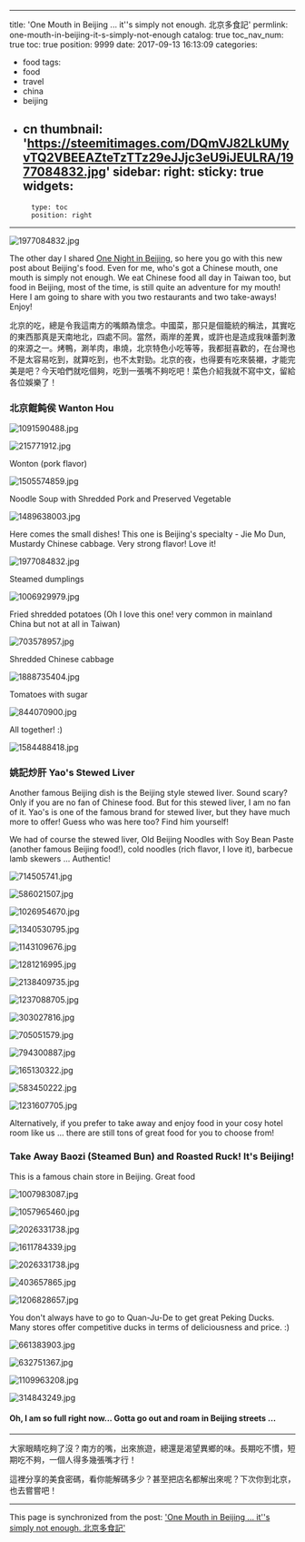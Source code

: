 
---
title: 'One Mouth in Beijing ... it''s simply not enough. 北京多食記'
permlink: one-mouth-in-beijing-it-s-simply-not-enough
catalog: true
toc_nav_num: true
toc: true
position: 9999
date: 2017-09-13 16:13:09
categories:
- food
tags:
- food
- travel
- china
- beijing
- cn
thumbnail: 'https://steemitimages.com/DQmVJ82LkUMyvTQ2VBEEAZteTzTTz29eJJjc3eU9iJEULRA/1977084832.jpg'
sidebar:
    right:
        sticky: true
widgets:
    -
        type: toc
        position: right
---


![1977084832.jpg](https://steemitimages.com/DQmVJ82LkUMyvTQ2VBEEAZteTzTTz29eJJjc3eU9iJEULRA/1977084832.jpg)

The other day I shared [One Night in Beijing](https://steemit.com/photography/@deanliu/one-night-in-beijing), so here you go with this new post about Beijing's food. Even for me, who's got a Chinese mouth, one mouth is simply not enough. We eat Chinese food all day in Taiwan too, but food in Beijing, most of the time, is still quite an adventure for my mouth! Here I am going to share with you two restaurants and two take-aways! Enjoy!

北京的吃，總是令我這南方的嘴頗為懷念。中國菜，那只是個籠統的稱法，其實吃的東西那真是天南地北，四處不同。當然，兩岸的差異，或許也是造成我味蕾刺激的來源之一。烤鴨，涮羊肉，串燒，北京特色小吃等等，我都挺喜歡的，在台灣也不是太容易吃到，就算吃到，也不太對勁。北京的夜，也得要有吃來裝襯，才能完美是吧？今天咱們就吃個夠，吃到一張嘴不夠吃吧！菜色介紹我就不寫中文，留給各位娛樂了！

### 北京餛飩侯 Wanton Hou

![1091590488.jpg](https://steemitimages.com/DQmZVFeDuHpznc6BGzfdozEaBHigjjquq9mGpMpEjHhdG6Z/1091590488.jpg)

![215771912.jpg](https://steemitimages.com/DQmbcznjikjWVAC4oAb5sHDw4DDGdGW2hLNtE3QHyBdgxdk/215771912.jpg)

Wonton (pork flavor)

![1505574859.jpg](https://steemitimages.com/DQmeUJJtdJuvtrxtFyG1zSfRooTcNWaXy9VQSvfnKBdKAud/1505574859.jpg)

Noodle Soup with Shredded Pork and Preserved Vegetable

![1489638003.jpg](https://steemitimages.com/DQmepvgriNQzZeHSLSkhpovCJHVoQFtBKqACXvJxfEC9mXz/1489638003.jpg)

Here comes the small dishes! This one is Beijing's specialty - Jie Mo Dun, Mustardy Chinese cabbage. Very strong flavor! Love it!

![1977084832.jpg](https://steemitimages.com/DQmVJ82LkUMyvTQ2VBEEAZteTzTTz29eJJjc3eU9iJEULRA/1977084832.jpg)

Steamed dumplings

![1006929979.jpg](https://steemitimages.com/DQmZdRS4WMXqHFPpixnaAn72KpaV9HsKTvAme4xkEsNsQmW/1006929979.jpg)

Fried shredded potatoes (Oh I love this one! very common in mainland China but not at all in Taiwan)

![703578957.jpg](https://steemitimages.com/DQmbLRW2PJuiabT2HsTL3BkqdYg7uSxPNdoxhXDVi3XB8f3/703578957.jpg)

Shredded Chinese cabbage

![1888735404.jpg](https://steemitimages.com/DQmceknHDwrDi2dxQmqceUq5dRkCqgWtLQWZ1dZeNbgV5xV/1888735404.jpg)

Tomatoes with sugar

![844070900.jpg](https://steemitimages.com/DQmQB8tsTudsagj5zC2Kioe7DXVPV45BA4TUsRYQBXYWBLQ/844070900.jpg)

All together! :)

![1584488418.jpg](https://steemitimages.com/DQmZAvya9kjGqF4eXveFrdH6EGtPEHj5yPnMgVHW92WRpkD/1584488418.jpg)

### 姚記炒肝 Yao's Stewed Liver

Another famous Beijing dish is the Beijing style stewed liver. Sound scary? Only if you are no fan of Chinese food. But for this stewed liver, I am no fan of it. Yao's is one of the famous brand for stewed liver, but they have much more to offer! Guess who was here too? Find him yourself!

We had of course the stewed liver, Old Beijing Noodles with Soy Bean Paste (another famous Beijing food!), cold noodles (rich flavor, I love it), barbecue lamb skewers ... Authentic!

![714505741.jpg](https://steemitimages.com/DQmP5CsWUjbcDULXEgiqFMd4FcaCQAzR7mU4iQ1KJw3MHQd/714505741.jpg)

![586021507.jpg](https://steemitimages.com/DQmdNTiHPoGUwwTnQzPPmsLWGN4Pqw8i9sTnpFFicFYTUAS/586021507.jpg)

![1026954670.jpg](https://steemitimages.com/DQmUXMvSnz9dpXro2uhyAU1cs6nkcEPqNrLEsuhBhFfS5kD/1026954670.jpg)

![1340530795.jpg](https://steemitimages.com/DQmXGYqLDYtJB6T36ACzkG3SnW5wZL1nDJxsTq5e9kAL7BJ/1340530795.jpg)

![1143109676.jpg](https://steemitimages.com/DQmRWK95K1Ko4wTmJhZEfFrRpfNgzEMFCpeUPu86yYP5KBs/1143109676.jpg)

![1281216995.jpg](https://steemitimages.com/DQmP9KxwaEj1Bbotuw3uQStZpqEjZhmEpthyYPkjfwYJNNp/1281216995.jpg)

![2138409735.jpg](https://steemitimages.com/DQmaaSbqqbwT2Q5ZLYK1AHgywKJMTNmjSNEnd31B5emJfLv/2138409735.jpg)

![1237088705.jpg](https://steemitimages.com/DQmNbQ6gYw26FAYDitpf576ZpYj7oNdVNdR7SheGMTHN7m3/1237088705.jpg)

![303027816.jpg](https://steemitimages.com/DQmdxKVLTnrcJW8YPAW6C7gPRw4htm1GGEftvQMnfpkzsVA/303027816.jpg)

![705051579.jpg](https://steemitimages.com/DQmTzVsSYbmRfdHMmziNQj3P1ps4btfRAsFcs5GM1hmqX7s/705051579.jpg)

![794300887.jpg](https://steemitimages.com/DQmPAjTRu2ESHcFnQXYx1Tey7Y25nNpEjiC9gMDM63q4dth/794300887.jpg)

![165130322.jpg](https://steemitimages.com/DQmYLsu8gXhWy55tMNb2LVYkV8tVkbBM9ZkH7coJgtVUDpK/165130322.jpg)

![583450222.jpg](https://steemitimages.com/DQmfNSD2byiRwhBvb55spCHaZoAeMpjY4DZ9rjZQsseTVQ1/583450222.jpg)

![1231607705.jpg](https://steemitimages.com/DQmbbYfbycQwC6QNvajDBqWRzWf2BwZ4YnSoCx89UQyLgnx/1231607705.jpg)

Alternatively, if you prefer to take away and enjoy food in your cosy hotel room like us ... there are still tons of great food for you to choose from!

### Take Away Baozi (Steamed Bun) and Roasted Ruck! It's Beijing!

This is a famous chain store in Beijing. Great food

![1007983087.jpg](https://steemitimages.com/DQmd7o3MMs5keMXgBVcgSB5ySpR1X7KDfXRAykiYjFSw7D1/1007983087.jpg)

![1057965460.jpg](https://steemitimages.com/DQme8kz4Jiq3tPaNg6xwdQAkhSpqXFroPVGkf5x6bLFHK89/1057965460.jpg)

![2026331738.jpg](https://steemitimages.com/DQmYQNTyMhiz6uvNTStHCEoovYTYNUbCYLjvPye27U9jugA/2026331738.jpg)

![1611784339.jpg](https://steemitimages.com/DQmafCmMz2p4jZeHfZtT9NnmN8HYD4chcVtjTjKVxMRkesX/1611784339.jpg)

![2026331738.jpg](https://steemitimages.com/DQmYQNTyMhiz6uvNTStHCEoovYTYNUbCYLjvPye27U9jugA/2026331738.jpg)

![403657865.jpg](https://steemitimages.com/DQmNqfSAcVcbCRJ3m8PHWJrRAtnGdAm4AVgkK4KW3wzgEtB/403657865.jpg)

![1206828657.jpg](https://steemitimages.com/DQmTrgbpbPaN3vgR6CYog7t359xVmpdwAdtv2gEAFm1875A/1206828657.jpg)

You don't always have to go to Quan-Ju-De to get great Peking Ducks. Many stores offer competitive ducks in terms of deliciousness and price. :)

![661383903.jpg](https://steemitimages.com/DQmR22TNAtAPJQ5umB3R9G8te9nRCVsHErsSfkmjJxE94RP/661383903.jpg)

![632751367.jpg](https://steemitimages.com/DQmfRPi6GM97Fu6nyxpDjNfpDqcSxo5PxZLVQ5gKAh7jkD3/632751367.jpg)

![1109963208.jpg](https://steemitimages.com/DQmPWfSSaY62FBbxnY1sBwm2WvnhR55x9XEGbeRarjpoCyS/1109963208.jpg)

![314843249.jpg](https://steemitimages.com/DQmUKw69MERpmdcNYN1gRhYPwv5Bdj1FtLY5rXRMeTikt56/314843249.jpg)

#### Oh, I am so full right now... Gotta go out and roam in Beijing streets ... 

*****

大家眼睛吃夠了沒？南方的嘴，出來旅遊，總還是渴望異鄉的味。長期吃不慣，短期吃不夠，一個人得多幾張嘴才行！

這裡分享的美食密碼，看你能解碼多少？甚至把店名都解出來呢？下次你到北京，也去嘗嘗吧！

- - -

This page is synchronized from the post: ['One Mouth in Beijing ... it''s simply not enough. 北京多食記'](https://steemit.com/@deanliu/one-mouth-in-beijing-it-s-simply-not-enough)
